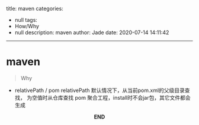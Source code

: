 title: maven
categories:
  - null
tags:
  - How/Why
  - null
description: maven
author: Jade
date: 2020-07-14 14:11:42
---
# maven
> Why

- relativePath / pom
	relativePath 默认情况下，从当前pom.xml的父级目录查找， 为空值时从仓库查找
	pom 聚合工程，install时不会jar包，其它文件都会生成


<p style="text-align: center"><strong>END</strong></p>